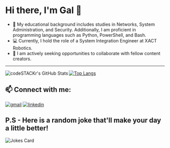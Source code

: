 # Hi there, I'm Gal 👋 

- 📘 My educational background includes studies in Networks, System Administration, and Security. Additionally, I am proficient in programming languages such as Python, PowerShell, and Bash.
- 💻 Currently, I hold the role of a System Integration Engineer at XACT Robotics.
- 👯 I am actively seeking opportunities to collaborate with fellow content creators.

---
<img align="left" alt="codeSTACKr's GitHub Stats" src="https://github-readme-stats.vercel.app/api?username=ThePinkPanther96&show_icons=true&hide_border=false&title_color=ff652f&icon_color=FFE400&bg_color=09131B&text_color=ffffff&border_color=0c1a25" />

[![Top Langs](https://github-readme-stats.vercel.app/api/top-langs/?username=ThePinkPanther96&layout=compact)](https://github.com/ThePinkPanther96/github-readme-stats)


## 📫 Connect with me: 
[![gmail](https://cdn.icon-icons.com/icons2/272/PNG/96/Gmail_29991.png)](mailto:gal8156@gmail.com)
[![linkedin](https://cdn.icon-icons.com/icons2/805/PNG/96/linkedin_icon-icons.com_65929.png)][1]


[1]: https://www.linkedin.com/in/gal-rozman/


## P.S - Here is a random joke that'll make your day a little better!
![Jokes Card](https://readme-jokes.vercel.app/api)

